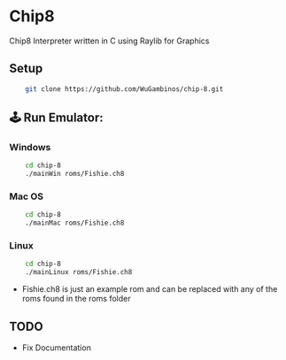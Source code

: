 # Chip8

Chip8 Interpreter written in C using Raylib for Graphics


## Setup 
```bash
    git clone https://github.com/WuGambinos/chip-8.git
```




## :joystick: Run Emulator: 

### Windows
```bash
    cd chip-8
    ./mainWin roms/Fishie.ch8
```

### Mac OS
```bash
    cd chip-8
    ./mainMac roms/Fishie.ch8
```

### Linux 
```bash
    cd chip-8
    ./mainLinux roms/Fishie.ch8
```

* Fishie.ch8 is just an example rom and can be replaced with any of the roms found in the roms folder

## TODO
* Fix Documentation
